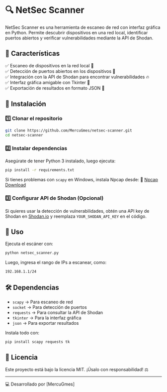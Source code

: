 # 🔍 NetSec Scanner

NetSec Scanner es una herramienta de escaneo de red con interfaz gráfica en Python. Permite descubrir dispositivos en una red local, identificar puertos abiertos y verificar vulnerabilidades mediante la API de Shodan.

## 📌 Características
✅ Escaneo de dispositivos en la red local 📡  
✅ Detección de puertos abiertos en los dispositivos 📍  
✅ Integración con la API de Shodan para encontrar vulnerabilidades 🔥  
✅ Interfaz gráfica amigable con Tkinter 🎨  
✅ Exportación de resultados en formato JSON 📄  

## 🚀 Instalación
### 1️⃣ Clonar el repositorio
```bash
git clone https://github.com/MercuGmes/netsec-scanner.git
cd netsec-scanner
```

### 2️⃣ Instalar dependencias
Asegúrate de tener Python 3 instalado, luego ejecuta:
```bash
pip install -r requirements.txt
```

Si tienes problemas con `scapy` en Windows, instala Npcap desde:
🔗 [Npcap Download](https://npcap.com/#download)

### 3️⃣ Configurar API de Shodan (Opcional)
Si quieres usar la detección de vulnerabilidades, obtén una API key de Shodan en [Shodan.io](https://shodan.io) y reemplaza `YOUR_SHODAN_API_KEY` en el código.

## 🎯 Uso
Ejecuta el escáner con:
```bash
python netsec_scanner.py
```

Luego, ingresa el rango de IPs a escanear, como:
```
192.168.1.1/24
```

## 🛠 Dependencias
- `scapy` → Para escaneo de red
- `socket` → Para detección de puertos
- `requests` → Para consultar la API de Shodan
- `tkinter` → Para la interfaz gráfica
- `json` → Para exportar resultados

Instala todo con:
```bash
pip install scapy requests tk
```

## 📜 Licencia
Este proyecto está bajo la licencia MIT. ¡Úsalo con responsabilidad! ⚖️

---
💻 Desarrollado por [MercuGmes]

